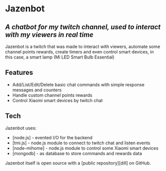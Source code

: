 # Jazenbot

## _A chatbot for my twitch channel, used to interact with my viewers in real time_

Jazenbot is a twitch that was made to interact with viewers, automate some channel points rewards, create timers and even control smart devices, in this case, a smart lamp (Mi LED Smart Bulb Essential)

## Features

-   Add/List/Edit/Delete basic chat commands with simple response messages and counters
-   Handle custom channel points rewards
-   Control Xiaomi smart devices by twitch chat

## Tech

Jazenbot uses:

-   [node.js] - evented I/O for the backend
-   [tmi.js] - node.js module to connect to twitch chat and listen events
-   [node-mihome] - node.js module to control some Xiaomi smart devices
-   [mongodb] - as database to store commands and rewards data

Jazenbot itself is open source with a [public repository][dill] on GitHub.
